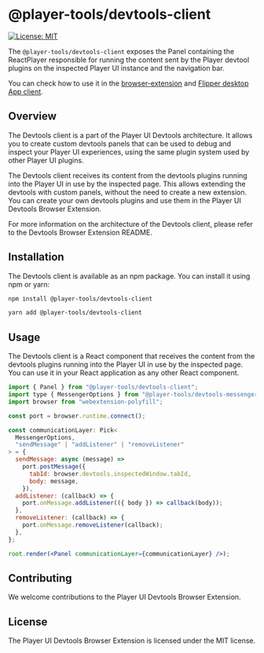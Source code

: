 # @player-tools/devtools-client

[![License: MIT](https://img.shields.io/badge/License-MIT-blue.svg)](./LICENSE)

The `@player-tools/devtools-client` exposes the Panel containing the ReactPlayer responsible for running the content sent by the Player devtool plugins on the inspected Player UI instance and the navigation bar.

You can check how to use it in the [browser-extension](https://github.com/player-ui/browser-devtools) and [Flipper desktop App client](https://github.com/player-ui/tools/tree/main/devtools/plugins/mobile/flipper-desktop-client).

## Overview

The Devtools client is a part of the Player UI Devtools architecture. It allows you to create custom devtools panels that can be used to debug and inspect your Player UI experiences, using the same plugin system used by other Player UI plugins.

The Devtools client receives its content from the devtools plugins running into the Player UI in use by the inspected page. This allows extending the devtools with custom panels, without the need to create a new extension. You can create your own devtools plugins and use them in the Player UI Devtools Browser Extension.

For more information on the architecture of the Devtools client, please refer to the Devtools Browser Extension README.

## Installation

The Devtools client is available as an npm package. You can install it using npm or yarn:

```bash
npm install @player-tools/devtools-client
```

```bash
yarn add @player-tools/devtools-client
```

## Usage

The Devtools client is a React component that receives the content from the devtools plugins running into the Player UI in use by the inspected page. You can use it in your React application as any other React component.

```jsx
import { Panel } from "@player-tools/devtools-client";
import type { MessengerOptions } from "@player-tools/devtools-messenger";
import browser from "webextension-polyfill";

const port = browser.runtime.connect();

const communicationLayer: Pick<
  MessengerOptions,
  "sendMessage" | "addListener" | "removeListener"
> = {
  sendMessage: async (message) =>
    port.postMessage({
      tabId: browser.devtools.inspectedWindow.tabId,
      body: message,
    }),
  addListener: (callback) => {
    port.onMessage.addListener(({ body }) => callback(body));
  },
  removeListener: (callback) => {
    port.onMessage.removeListener(callback);
  },
};

root.render(<Panel communicationLayer={communicationLayer} />);
```

## Contributing

We welcome contributions to the Player UI Devtools Browser Extension.

## License

The Player UI Devtools Browser Extension is licensed under the MIT license.
